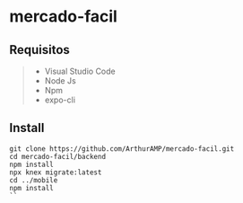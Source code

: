 # mercado-facil

## Requisitos
> - Visual Studio Code <br>
> - Node Js <br>
> - Npm<br>
> - expo-cli

## Install
```
git clone https://github.com/ArthurAMP/mercado-facil.git
cd mercado-facil/backend
npm install
npx knex migrate:latest
cd ../mobile
npm install
``
